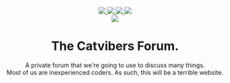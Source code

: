 <div align="center">
  <a href="https://catvibers.tk">
    <img src="https://img.shields.io/website?down_color=lightgrey&down_message=Offline&style=for-the-badge&up_message=Online&url=https%3A%2F%2Fcatvibers.tk">
  </a>
  <a href="https://www.codacy.com/gh/Catvibers/catvibers.github.io/dashboard">
    <img src="https://img.shields.io/codacy/grade/ad930723ca29499abba79caebf3abad4?style=for-the-badge">
  </a>
  <a href="https://app.netlify.com/sites/catvibers/deploys"> 
    <img src="https://img.shields.io/netlify/be4fe129-6cb6-4e35-8463-b7244bdc8ba7?style=for-the-badge">
  </a>
  <a href="https://github.com/Catvibers/catvibers.github.io/deployments/activity_log?environment=github-pages">
    <img src="https://img.shields.io/github/deployments/catvibers/catvibers.github.io/github-pages?style=for-the-badge">
  </a><br>
  <a href="https://github.com/Catvibers/catvibers.github.io/blob/main/LICENSE">
    <img src="https://img.shields.io/github/license/catvibers/catvibers.github.io?style=for-the-badge">
  </a><br>
  <h1>The Catvibers Forum.</h1>
  <p>A private forum that we're going to use to discuss many things.<br>Most of us are inexperienced coders. As such, this will be a terrible website.</p>
</div>
